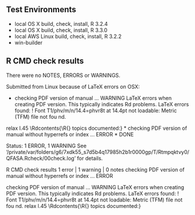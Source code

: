 ## Test Environments
* local OS X build, check, install, R 3.2.4
* local OS X build, check, install, R 3.3.0
* local AWS Linux build, check, install, R 3.2.2
* win-builder

## R CMD check results
There were no NOTES, ERRORS or WARNINGS.

Submitted from Linux because of LaTeX errors on OSX:

* checking PDF version of manual ... WARNING
LaTeX errors when creating PDF version.
This typically indicates Rd problems.
LaTeX errors found:
! Font T1/phv/m/n/14.4=phvr8t at 14.4pt not loadable: Metric (TFM) file not fou
nd.
<to be read again> 
                   relax 
l.45 \Rdcontents{\R{} topics documented:}
* checking PDF version of manual without hyperrefs or index ... ERROR
* DONE

Status: 1 ERROR, 1 WARNING
See
  ‘/private/var/folders/g6/7xdk55_s7d5b4q17985h2b1r0000gp/T/Rtmpqktvy0/QFASA.Rcheck/00check.log’
for details.

R CMD check results
1 error  | 1 warning  | 0 notes
checking PDF version of manual without hyperrefs or index ... ERROR

checking PDF version of manual ... WARNING
LaTeX errors when creating PDF version.
This typically indicates Rd problems.
LaTeX errors found:
! Font T1/phv/m/n/14.4=phvr8t at 14.4pt not loadable: Metric (TFM) file not fou
nd.
<to be read again> 
                   relax 
l.45 \Rdcontents{\R{} topics documented:}





